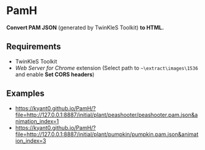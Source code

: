 # PamH

**Convert PAM JSON** (generated by TwinKleS Toolkit) **to HTML.**

## Requirements

- TwinKleS Toolkit
- _Web Server for Chrome_ extension (Select path to ```~\extract\images\1536``` and enable **Set CORS headers**)

## Examples

- https://kyant0.github.io/PamH/?file=http://127.0.0.1:8887/initial/plant/peashooter/peashooter.pam.json&animation_index=1
- https://kyant0.github.io/PamH/?file=http://127.0.0.1:8887/initial/plant/pumpkin/pumpkin.pam.json&animation_index=3
